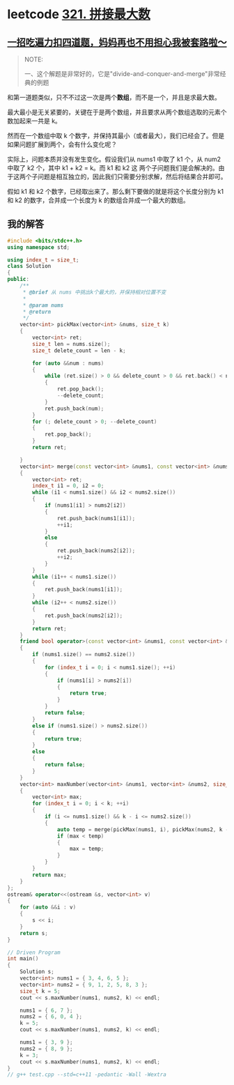 # leetcode [321. 拼接最大数](https://leetcode-cn.com/problems/create-maximum-number/)

## [一招吃遍力扣四道题，妈妈再也不用担心我被套路啦～](https://leetcode-cn.com/problems/create-maximum-number/solution/yi-zhao-chi-bian-li-kou-si-dao-ti-ma-ma-zai-ye-b-7/)

> NOTE: 
>
> 一、这个解题是非常好的，它是"divide-and-conquer-and-merge"非常经典的例题
>
> 

和第一道题类似，只不不过这一次是两个**数组**，而不是一个，并且是求最大数。

最大最小是无关紧要的，关键在于是两个数组，并且要求从两个数组选取的元素个数加起来一共是 k。

然而在一个数组中取 k 个数字，并保持其最小（或者最大），我们已经会了。但是如果问题扩展到两个，会有什么变化呢？

实际上，问题本质并没有发生变化。假设我们从 nums1 中取了 k1 个，从 num2 中取了 k2 个，其中 k1 + k2 = k。而 k1 和 k2 这 两个子问题我们是会解决的。由于这两个子问题是相互独立的，因此我们只需要分别求解，然后将结果合并即可。

假如 k1 和 k2 个数字，已经取出来了。那么剩下要做的就是将这个长度分别为 k1 和 k2 的数字，合并成一个长度为 k 的数组合并成一个最大的数组。



## 我的解答

```C++
#include <bits/stdc++.h>
using namespace std;

using index_t = size_t;
class Solution
{
public:
	/**
	 * @brief 从 nums 中挑出k个最大的，并保持相对位置不变
	 *
	 * @param nums
	 * @return
	 */
	vector<int> pickMax(vector<int> &nums, size_t k)
	{
		vector<int> ret;
		size_t len = nums.size();
		size_t delete_count = len - k;

		for (auto &&num : nums)
		{
			while (ret.size() > 0 && delete_count > 0 && ret.back() < num)
			{
				ret.pop_back();
				--delete_count;
			}
			ret.push_back(num);
		}
		for (; delete_count > 0; --delete_count)
		{
			ret.pop_back();
		}
		return ret;

	}
	vector<int> merge(const vector<int> &nums1, const vector<int> &nums2)
	{
		vector<int> ret;
		index_t i1 = 0, i2 = 0;
		while (i1 < nums1.size() && i2 < nums2.size())
		{
			if (nums1[i1] > nums2[i2])
			{
				ret.push_back(nums1[i1]);
				++i1;
			}
			else
			{
				ret.push_back(nums2[i2]);
				++i2;
			}
		}
		while (i1++ < nums1.size())
		{
			ret.push_back(nums1[i1]);
		}
		while (i2++ < nums2.size())
		{
			ret.push_back(nums2[i2]);
		}
		return ret;
	}
	friend bool operator>(const vector<int> &nums1, const vector<int> &nums2)
	{
		if (nums1.size() == nums2.size())
		{
			for (index_t i = 0; i < nums1.size(); ++i)
			{
				if (nums1[i] > nums2[i])
				{
					return true;
				}
			}
			return false;
		}
		else if (nums1.size() > nums2.size())
		{
			return true;
		}
		else
		{
			return false;
		}
	}
	vector<int> maxNumber(vector<int> &nums1, vector<int> &nums2, size_t k)
	{
		vector<int> max;
		for (index_t i = 0; i < k; ++i)
		{
			if (i <= nums1.size() && k - i <= nums2.size())
			{
				auto temp = merge(pickMax(nums1, i), pickMax(nums2, k - i));
				if (max < temp)
				{
					max = temp;
				}
			}
		}
		return max;
	}
};
ostream& operator<<(ostream &s, vector<int> v)
{
	for (auto &&i : v)
	{
		s << i;
	}
	return s;
}

// Driven Program
int main()
{
	Solution s;
	vector<int> nums1 = { 3, 4, 6, 5 };
	vector<int> nums2 = { 9, 1, 2, 5, 8, 3 };
	size_t k = 5;
	cout << s.maxNumber(nums1, nums2, k) << endl;

	nums1 = { 6, 7 };
	nums2 = { 6, 0, 4 };
	k = 5;
	cout << s.maxNumber(nums1, nums2, k) << endl;

	nums1 = { 3, 9 };
	nums2 = { 8, 9 };
	k = 3;
	cout << s.maxNumber(nums1, nums2, k) << endl;
}
// g++ test.cpp --std=c++11 -pedantic -Wall -Wextra


```

